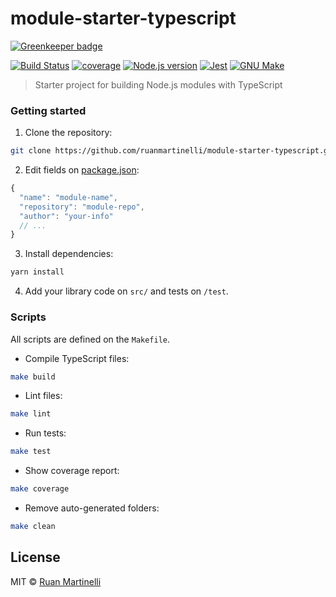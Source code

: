 # module-starter-typescript

[![Greenkeeper badge](https://badges.greenkeeper.io/ruanmartinelli/module-starter-typescript.svg)](https://greenkeeper.io/)

[![Build Status][travis]](https://travis-ci.org/ruanmartinelli/module-starter-typescript)
[![coverage][codecov]](https://codecov.io/gh/ruanmartinelli/module-starter-typescript)
[![Node.js version][node-version]][node-version]
[![Jest][jest]][jest]
[![GNU Make][make]][make]

> Starter project for building Node.js modules with TypeScript

### Getting started

1. Clone the repository:

```bash
git clone https://github.com/ruanmartinelli/module-starter-typescript.git <name>
```

2. Edit fields on [package.json](./package.json):

```js
{
  "name": "module-name",
  "repository": "module-repo",
  "author": "your-info"
  // ...
}
```

3. Install dependencies:

```bash
yarn install
```

4. Add your library code on `src/` and tests on `/test`.

### Scripts

All scripts are defined on the `Makefile`.

- Compile TypeScript files:

```bash
make build
```

- Lint files:

```bash
make lint
```

- Run tests:

```bash
make test
```

- Show coverage report:

```bash
make coverage
```

- Remove auto-generated folders:

```bash
make clean
```

## License

MIT © [Ruan Martinelli](https://github.com/ruanmartinelli)

<!-- Badges -->

[node-version]: https://img.shields.io/badge/Node.js->=6-brightgreen.svg
[jest]: https://img.shields.io/badge/tested_with-jest-99424f.svg
[make]: https://img.shields.io/badge/Built%20with-GNU%20Make-brightgreen.svg
[travis]: https://travis-ci.org/ruanmartinelli/module-starter-typescript.svg?branch=master
[codecov]: https://codecov.io/gh/ruanmartinelli/module-starter-typescript/branch/master/graph/badge.svg
